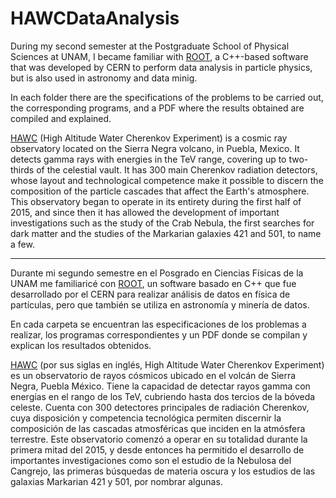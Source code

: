 # HAWCDataAnalysis

During my second semester at the Postgraduate School of Physical Sciences at UNAM, I became familiar with [ROOT](https://root.cern/), a C++-based software that was developed by CERN to perform data analysis in particle physics, but is also used in astronomy and data minig.

In each folder there are the specifications of the problems to be carried out, the corresponding programs, and a PDF where the results obtained are compiled and explained.

[HAWC](https://root.cern/) (High Altitude Water Cherenkov Experiment) is a cosmic ray observatory located on the Sierra Negra volcano, in Puebla, Mexico. It detects gamma rays with energies in the TeV range, covering up to two-thirds of the celestial vault. It has 300 main Cherenkov radiation detectors, whose layout and technological competence make it possible to discern the composition of the particle cascades that affect the Earth's atmosphere. This observatory began to operate in its entirety during the first half of 2015, and since then it has allowed the development of important investigations such as the study of the Crab Nebula, the first searches for dark matter and the studies of the Markarian galaxies 421 and 501, to name a few.
______________________________________________________________________________________________________________________________
Durante mi segundo semestre en el Posgrado en Ciencias Físicas de la UNAM me familiaricé con [ROOT](https://root.cern/), un software basado en C++ que fue desarrollado por el CERN para realizar análisis de datos en física de partículas, pero que también se utiliza en astronomía y minería de datos.

En cada carpeta se encuentran las especificaciones de los problemas a realizar, los programas correspondientes y un PDF donde se compilan y explican los resultados obtenidos.

[HAWC](https://root.cern/) (por sus siglas en inglés, High Altitude Water Cherenkov Experiment) es un observatorio de rayos cósmicos ubicado en el volcán de Sierra Negra, Puebla México. Tiene la capacidad de detectar rayos gamma con energías en el rango de los TeV, cubriendo hasta dos tercios de la bóveda celeste. Cuenta con 300 detectores principales de radiación Cherenkov, cuya disposición y competencia tecnológica permiten discernir la composición de las cascadas atmosféricas que inciden en la atmósfera terrestre. Este observatorio comenzó a operar en su totalidad durante la primera mitad del 2015, y desde entonces ha permitido el desarrollo de importantes investigaciones como son el estudio de la Nebulosa del Cangrejo, las primeras búsquedas de materia oscura y los estudios de las galaxias Markarian 421 y 501, por nombrar algunas.
